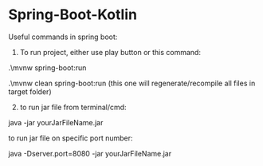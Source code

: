 # Spring-Boot-Kotlin

Useful commands in spring boot:

1) To run project, either use play button or this command:

.\mvnw spring-boot:run

.\mvnw clean spring-boot:run (this one will regenerate/recompile all files in target folder)

2) to run jar file from terminal/cmd:

java -jar yourJarFileName.jar

to run jar file on specific port number:

java -Dserver.port=8080 -jar yourJarFileName.jar

